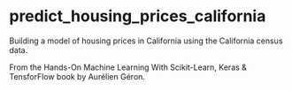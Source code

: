# predict_housing_prices_california
Building a model of housing prices in California using the California census data.

From the Hands-On Machine Learning With Scikit-Learn, Keras & TensforFlow book by Aurélien Géron.
